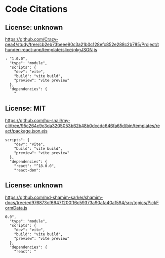 # Code Citations

## License: unknown
https://github.com/Crazy-pea4/study/tree/cb2eb73beee90c3a21b0c128efc852e288c2b785/Project/thunder-react-app/template/slice/pkgJSON.js

```
: "1.0.0",
  "type": "module",
  "scripts": {
    "dev": "vite",
    "build": "vite build",
    "preview": "vite preview"
  },
  "dependencies": {
    "
```


## License: MIT
https://github.com/hu-snail/my-cli/tree/95c264c9c3da3205053b62b48b0dccdc646fa65d/bin/templates/react/package.json.ejs

```
scripts": {
    "dev": "vite",
    "build": "vite build",
    "preview": "vite preview"
  },
  "dependencies": {
    "react": "^18.0.0",
    "react-dom":
```


## License: unknown
https://github.com/md-shamim-sarker/shamim-docs/tree/ed976873cf6647f200ff6c59373a90afa40af594/src/topics/PickFormData.js

```
0.0",
  "type": "module",
  "scripts": {
    "dev": "vite",
    "build": "vite build",
    "preview": "vite preview"
  },
  "dependencies": {
    "react": "
```

